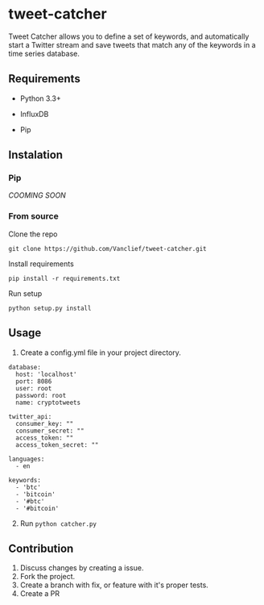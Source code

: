 # tweet-catcher
Tweet Catcher allows you to define a set of keywords, and automatically start a
Twitter stream and save tweets that match any of the keywords in a time series
database.

## Requirements

* Python 3.3+

* InfluxDB

* Pip

## Instalation

### Pip

_COOMING SOON_

### From source

Clone the repo
```
git clone https://github.com/Vanclief/tweet-catcher.git
```

Install requirements
```
pip install -r requirements.txt
```

Run setup
```
python setup.py install
```

## Usage

1. Create a config.yml file in your project directory.
```
database:
  host: 'localhost'
  port: 8086
  user: root
  password: root
  name: cryptotweets

twitter_api:
  consumer_key: ""
  consumer_secret: ""
  access_token: ""
  access_token_secret: ""

languages:
  - en

keywords:
  - 'btc'
  - 'bitcoin'
  - '#btc'
  - '#bitcoin'
```

2. Run `python catcher.py`


## Contribution

1. Discuss changes by creating a issue.
2. Fork the project.
3. Create a branch with fix, or feature with it's proper tests.
4. Create a PR

